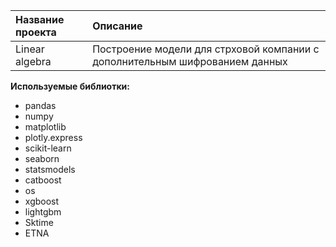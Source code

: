 | Название проекта | Описание | 
| :---------------------- | :---------------------- |
| Linear algebra | Построение модели для стрховой компании с дополнительным шифрованием данных|

**Используемые библиотки:**
- pandas
- numpy 
- matplotlib
- plotly.express
- scikit-learn
- seaborn
- statsmodels
- catboost
- os
- xgboost
- lightgbm
- Sktime
- ETNA
